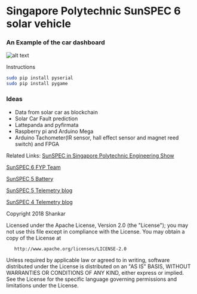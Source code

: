 # Singapore Polytechnic SunSPEC 6 solar vehicle

### An Example of the car dashboard

![alt text](https://github.com/shankar-shiv/solar-car-dashboard/blob/master/Design/dashboard_Version3_cropped.png "Alpha")

Instructions

```bash
sudo pip install pyserial
sudo pip install pygame
```

### Ideas

- Data from solar car as blockchain
- Solar Car Fault prediction
- Lattepanda and pyfirmata
- Raspberry pi and Arduino Mega
- Arduino Tachometer(IR sensor, hall effect sensor and magnet reed switch) and FPGA

Related Links:
[SunSPEC in Singapore Polytechnic Engineering Show](http://spengineeringshow.sp.edu.sg/2018/CB15EM/)

[SunSPEC 6 FYP Team](https://shankar-shiv.github.io/solar-car-blog/)

[SunSPEC 5 Battery](https://batterysunspec5.wordpress.com/)

[SunSPEC 5 Telemetry blog](http://telemetry-sunspec5.blogspot.com/)

[SunSPEC 4 Telemetry blog](http://sunspec4-telemetry.blogspot.com/)

Copyright 2018 Shankar

Licensed under the Apache License, Version 2.0 (the "License");
you may not use this file except in compliance with the License.
You may obtain a copy of the License at

       http://www.apache.org/licenses/LICENSE-2.0

Unless required by applicable law or agreed to in writing, software
distributed under the License is distributed on an "AS IS" BASIS,
WITHOUT WARRANTIES OR CONDITIONS OF ANY KIND, either express or implied.
See the License for the specific language governing permissions and
limitations under the License.
